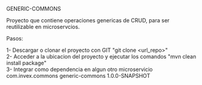 GENERIC-COMMONS

Proyecto que contiene operaciones genericas de CRUD, para ser reutilizable en microservcios.

Pasos:

1- Descargar o clonar el proyecto con GIT "git clone <url_repo>" <br/>
2- Acceder a la ubicacion del proyecto y ejecutar los comandos "mvn clean install package" <br/>
3- Integrar como dependencia en algun otro microservicio <br/>
            <dependency>
			        <groupId>com.invex.commons</groupId>
			        <artifactId>generic-commons</artifactId>
			        <version>1.0.0-SNAPSHOT</version>
		        </dependency>
